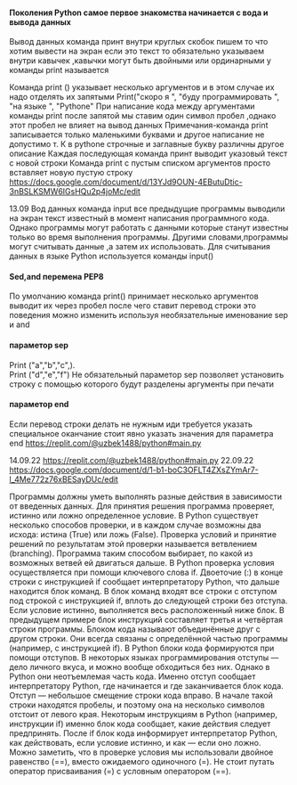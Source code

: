 #### Поколения Python самое первое знакомства начинается с вода и вывода данных 
 Вывод данных команда принт внутри круглых скобок пишем то что хотим вывести на экран если это текст то обязательно указываем внутри кавычек ,кавычки могут быть двойными или ординарными у команды print называется 

Команда print () указывает несколько аргументов и в этом случае их надо отделять их запятыми
Print("скоро я ", "буду программировать ", "на языке ", "Pythone"
При написание кода между аргументами команды print после запятой мы ставим один символ пробел ,однако этот пробел не влияет на вывод данных 
Примечания-команда print записывается только маленькими буквами и другое написание не допустимо т. К в pythone строчные и заглавные букву различны другое описание 
Каждая последующая команда принт выводит указовый текст с новой строки 
Команда print с пустым списком аргументов просто вставляет новую пустую строку 
https://docs.google.com/document/d/13YJd9OUN-4EButuDtic-3nBSLKSMW6IGsHQu2p4joMc/edit


13.09
Вод данных команда input все предыдущие программы выводили на экран текст известный в момент написания программного кода. Однако программы могут работать с данными которые станут известны только во время выполнения программы. Другими словами,программы могут считывать данные ,а затем их использовать. 
Для считывания данных в языке Python используется команды input()
#### Sed,and перемена PEP8 
По умолчанию команда print() принимает несколько аргументов выводит их через пробел после чего ставит перевод строки это поведения можно изменить используя необязательные именование sep и and 
#### параметор sep 
Print ("a","b","c",).   
Print ("d","e","f")
Не обязательный параметор sep позволяет установить строку с помощью которого будут разделены аргументы при печати 
#### параметор end 
Если перевод строки делать не нужным иди требуется указать специальное оканчание стоит явно указать значения для параметра end
https://replit.com/@uzbek1488/python#main.py


14.09.22
https://replit.com/@uzbek1488/python#main.py
22.09.22
https://docs.google.com/document/d/1-b1-boC3OFLT4ZXsZYmAr7-l_4Me772z76xBESayDUc/edit



Программы должны уметь выполнять разные действия в зависимости от введенных данных. Для принятия решения программа проверяет, истинно или ложно определенное условие.
В Python существует несколько способов проверки, и в каждом случае возможны два исхода: истина (True) или ложь (False).
Проверка условий и принятие решений по результатам этой проверки называется ветвлением (branching). Программа таким способом выбирает, по какой из возможных ветвей ей двигаться дальше.
В Python проверка условия осуществляется при помощи ключевого слова if.
Двоеточие (:) в конце строки с инструкцией if сообщает интерпретатору Python, что дальше находится блок команд. В блок команд входят все строки с отступом под строкой с инструкцией if, вплоть до следующей строки без отступа.
Если условие истинно, выполняется весь расположенный ниже блок. В предыдущем примере блок инструкций составляет третья и четвёртая строки программы.
Блоком кода называют объединённые друг с другом строки. Они всегда связаны с определённой частью программы (например, с инструкцией if). В Python блоки кода формируются при помощи отступов.
В некоторых языках программирования отступы — дело личного вкуса, и можно вообще обходиться без них. Однако в Python они неотъемлемая часть кода. Именно отступ сообщает интерпретатору Python, где начинается и где заканчивается блок кода.
Отступ — небольшое смещение строки кода вправо. В начале такой строки находятся пробелы, и поэтому она на несколько символов отстоит от левого края.
Некоторым инструкциям в Python (например, инструкции if) именно блок кода сообщает, какие действия следует предпринять. После if блок кода информирует интерпретатор Python, как действовать, если условие истинно, и как — если оно ложно.
Можно заметить, что в проверке условия мы использовали двойное равенство (==), вместо ожидаемого одиночного (=). Не стоит путать оператор присваивания (=) с условным оператором (==).

